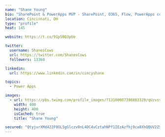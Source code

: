 ```yaml
---
name: "Shane Young"
bio: "SharePoint & PowerApps MVP - SharePoint, O365, Flow, PowerApps consulting? @PowerApps911 | Pure Snark? You found it."
location: Cincinnati, OH
type: "profile"
heat: 145

website: https://t.co/91p5BQ3pUe

twitter:
  username: ShanesCows
  url: https://twitter.com/ShanesCows
  followers: 13360

linkedin:
  url: https://www.linkedin.com/in/cincyshane

topics:
  - Power Apps

images:
  - url: https://pbs.twimg.com/profile_images/713100007398883329/qUzvsvQ3_400x400.jpg
    width: 400
    height: 400
    isCached: true
    title: "Shane Young"

secured: "QtyjurXMd422F0OLSgGlczv0nL4DC4vCztahNPf1IEzAzfhj9ca8XhQQUV2ZS9lAaqi5ydG5LrhlpBSGKVolfyrYMJtZePl4vkrm/3utThCebSIA5yNTjss2dcHbpKKtmvjiBAnPSGm/Lho7APSeqw4uUSucLsL9uN9Kzy/srSP3BVmou5Hb64g6tmNPujIfZaOY54JJ7lVq4g5XTvNcUsaOBtwr/MUc2UN3awp2LuiyIENnoJ9RsMRfl3LHqbVLOMjm8UNrZr+OPXhL507nOYuVzXdYeG5yhBooakRrudd8Gyyd0gPt99hG5AJn+9LNUIro8UhcM6aIlzE2luW3rcaYS6Uuntpk8F8CKxLtmZvO8lWClNC7TOidX+IfSxd6yUlJJKWhfvhHDm1/hzcGN+uhpgOcbhyKB/IpgCeLK6o=;aUKiiGmOHsEJ6NIKgNOakg=="
---
```


